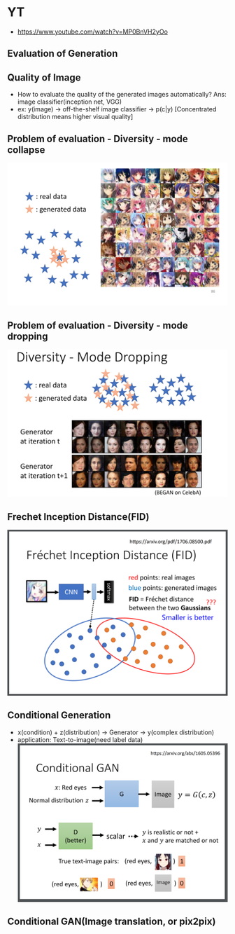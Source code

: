 # YT  
  * https://www.youtube.com/watch?v=MP0BnVH2yOo  


## Evaluation of Generation  
## Quality of Image  

 * How to evaluate the quality of the generated images automatically?  Ans: image classifier(inception net, VGG)  
 * ex: y(image) -> off-the-shelf image classifier -> p(c|y) [Concentrated distribution means higher visual quality]  

## Problem of evaluation - Diversity - mode collapse  
 ![Image of Yaktocat](https://github.com/ting-chih/NTU-ML2021spring/blob/main/image/mode%20collapse.png)  

## Problem of evaluation - Diversity - mode dropping  
 ![Image of Yaktocat](https://github.com/ting-chih/NTU-ML2021spring/blob/main/image/mode%20dropping.png)


## Frechet Inception Distance(FID)  
![Image of Yaktocat](https://github.com/ting-chih/NTU-ML2021spring/blob/main/image/FID.png)  

## Conditional Generation  

 * x(condition) + z(distribution) -> Generator -> y(complex distribution)  
 * application: Text-to-image(need label data)  
![Image of Yaktocat](https://github.com/ting-chih/NTU-ML2021spring/blob/main/image/Conditional%20GAN1.png)  

## Conditional GAN(Image translation, or pix2pix)  

 
